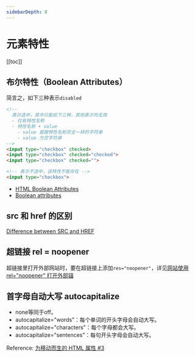 ```yaml
---
sidebarDepth: 0
---
```


# 元素特性

[[toc]]

## 布尔特性（Boolean Attributes）

简言之，如下三种表示`disabled`

```html
<!--
  表示选中，其中只能如下三种，其他表示均无效
  - 仅有特性名称
  - 特性名称 + value
    - value 是跟特性名称完全一样的字符串
    - value 为空字符串
-->
<input type="checkbox" checked>
<input type="checkbox" checked="checked">
<input type="checkbox" checked="">

<!-- 表示不选中，该特性不能存在 -->
<input type="checkbox">
```

- [HTML Boolean Attributes](http://www.xiaocaoge.com/html-boolean-attributes.html)
- [Boolean attributes](https://html.spec.whatwg.org/multipage/common-microsyntaxes.html#boolean-attributes)

## src 和 href 的区别

[Difference between SRC and HREF](https://stackoverflow.com/questions/3395359/difference-between-src-and-href)

## 超链接 rel = noopener

超链接里打开外部网站时，要在超链接上添加`res="noopener"`，详见[网站使用 rel="noopener" 打开外部锚](https://developers.google.com/web/tools/lighthouse/audits/noopener?hl=zh-cn)

## 首字母自动大写 autocapitalize

- none等同于off。
- autocapitalize="words"：每个单词的开头字母会自动大写。
- autocapitalize="characters"：每个字母都会大写。
- autocapitalize="sentences"：每句开头字母会自动大写。

Reference: [为移动而生的 HTML 属性 #3](https://github.com/yisibl/blog/issues/3)
